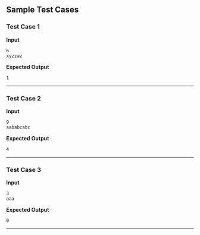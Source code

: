 ## Sample Test Cases

### Test Case 1
**Input**
```
6
xyzzaz
```
**Expected Output**
```
1
```

---

### Test Case 2
**Input**
```
9
aababcabc
```
**Expected Output**
```
4
```

---

### Test Case 3
**Input**
```
3
aaa
```
**Expected Output**
```
0
```

---